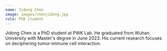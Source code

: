 ```yaml
---
name: Jidong Chen
image: images/chenjidong.jpg
role: PhD student
---
```

Jidong Chen is a PhD student at PWK Lab. He graduated from Wuhan University with Master's degree in June 2023. His current research focuses on deciphering tumor-immune cell interaction.
